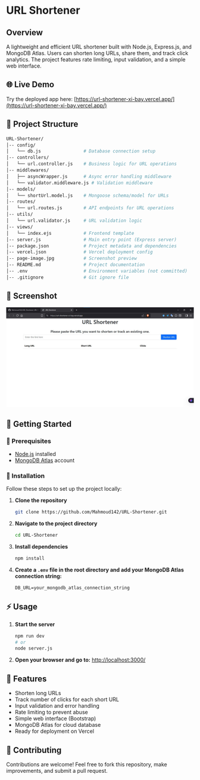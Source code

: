 
# URL Shortener

## Overview
A lightweight and efficient URL shortener built with Node.js, Express.js, and MongoDB Atlas. Users can shorten long URLs, share them, and track click analytics. The project features rate limiting, input validation, and a simple web interface.

## 🌐 Live Demo
Try the deployed app here: [https://url-shortener-xi-bay.vercel.app/](https://url-shortener-xi-bay.vercel.app/)
## 📂 Project Structure

```bash
URL-Shortener/
│-- config/
│   └── db.js                # Database connection setup
│-- controllers/
│   └── url.controller.js    # Business logic for URL operations
│-- middlewares/
│   ├── asyncWrapper.js      # Async error handling middleware
│   └── validator.middleware.js # Validation middleware
│-- models/
│   └── shortUrl.model.js    # Mongoose schema/model for URLs
│-- routes/
│   └── url.routes.js        # API endpoints for URL operations
│-- utils/
│   └── url.validator.js     # URL validation logic
│-- views/
│   └── index.ejs            # Frontend template
│-- server.js                # Main entry point (Express server)
│-- package.json             # Project metadata and dependencies
│-- vercel.json              # Vercel deployment config
│-- page-image.jpg           # Screenshot preview
│-- README.md                # Project documentation
│-- .env                     # Environment variables (not committed)
│-- .gitignore               # Git ignore file
```

## 📸 Screenshot
![Screenshot Preview](./main-page-urlshortener.jpg)

## 🚀 Getting Started

### 📌 Prerequisites
- [Node.js](https://nodejs.org/) installed
- [MongoDB Atlas](https://www.mongodb.com/atlas) account

### 🔧 Installation
Follow these steps to set up the project locally:


1. **Clone the repository**
   ```bash
   git clone https://github.com/Mahmoud142/URL-Shortener.git
   ```
2. **Navigate to the project directory**
   ```bash
   cd URL-Shortener
   ```
3. **Install dependencies**
   ```bash
   npm install
   ```
4. **Create a `.env` file in the root directory and add your MongoDB Atlas connection string:**
   ```env
   DB_URL=your_mongodb_atlas_connection_string
   ```

## ⚡ Usage

1. **Start the server**
   ```bash
   npm run dev
   # or
   node server.js
   ```
2. **Open your browser and go to:**
   [http://localhost:3000/](http://localhost:3000/)

## 🌟 Features
- Shorten long URLs
- Track number of clicks for each short URL
- Input validation and error handling
- Rate limiting to prevent abuse
- Simple web interface (Bootstrap)
- MongoDB Atlas for cloud database
- Ready for deployment on Vercel

## 🤝 Contributing

Contributions are welcome! Feel free to fork this repository, make improvements, and submit a pull request.

